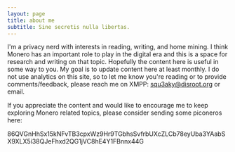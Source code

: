 ```yaml
---
layout: page
title: about me
subtitle: Sine secretis nulla libertas.
---
```

I'm a privacy nerd with interests in reading, writing, and home mining. I think Monero has an important role to play in the digital era and this is a space for research and writing on that topic. Hopefully the content here is useful in some way to you. My goal is to update content here at least monthly. I do not use analytics on this site, so to let me know you're reading or to provide comments/feedback, please reach me on XMPP: squ3aky@disroot.org or email.

If you appreciate the content and would like to encourage me to keep exploring Monero related topics, please consider sending some piconeros here:

86QVGnHhSx15kNFvTB3cpxWz9Hr9TGbhsSvfrbUXcZLCb78eyUba3YAabSX9XLX5i38QJeFhxd2QG1jVC8hE4Y1FBnnx44G



